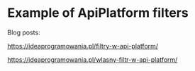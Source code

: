 # Example of ApiPlatform filters

Blog posts:

https://ideaprogramowania.pl/filtry-w-api-platform/

https://ideaprogramowania.pl/wlasny-filtr-w-api-platform/